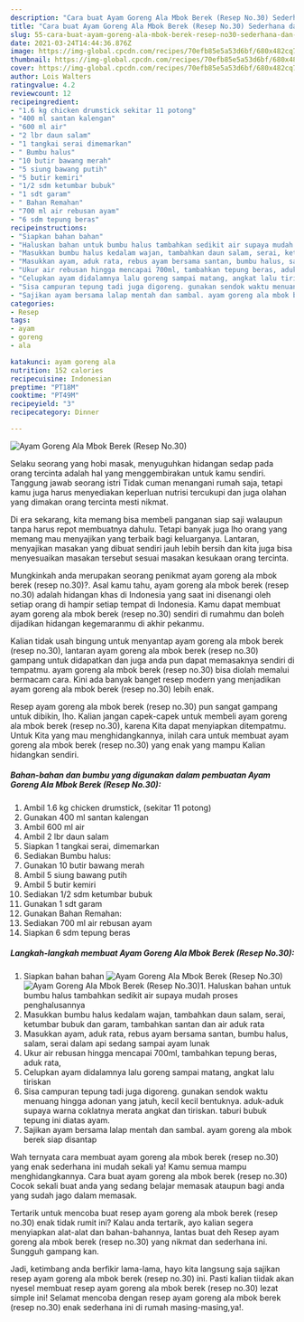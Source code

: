 ```yaml
---
description: "Cara buat Ayam Goreng Ala Mbok Berek (Resep No.30) Sederhana dan Mudah Dibuat"
title: "Cara buat Ayam Goreng Ala Mbok Berek (Resep No.30) Sederhana dan Mudah Dibuat"
slug: 55-cara-buat-ayam-goreng-ala-mbok-berek-resep-no30-sederhana-dan-mudah-dibuat
date: 2021-03-24T14:44:36.876Z
image: https://img-global.cpcdn.com/recipes/70efb85e5a53d6bf/680x482cq70/ayam-goreng-ala-mbok-berek-resep-no30-foto-resep-utama.jpg
thumbnail: https://img-global.cpcdn.com/recipes/70efb85e5a53d6bf/680x482cq70/ayam-goreng-ala-mbok-berek-resep-no30-foto-resep-utama.jpg
cover: https://img-global.cpcdn.com/recipes/70efb85e5a53d6bf/680x482cq70/ayam-goreng-ala-mbok-berek-resep-no30-foto-resep-utama.jpg
author: Lois Walters
ratingvalue: 4.2
reviewcount: 12
recipeingredient:
- "1.6 kg chicken drumstick sekitar 11 potong"
- "400 ml santan kalengan"
- "600 ml air"
- "2 lbr daun salam"
- "1 tangkai serai dimemarkan"
- " Bumbu halus"
- "10 butir bawang merah"
- "5 siung bawang putih"
- "5 butir kemiri"
- "1/2 sdm ketumbar bubuk"
- "1 sdt garam"
- " Bahan Remahan"
- "700 ml air rebusan ayam"
- "6 sdm tepung beras"
recipeinstructions:
- "Siapkan bahan bahan"
- "Haluskan bahan untuk bumbu halus tambahkan sedikit air supaya mudah proses penghalusannya"
- "Masukkan bumbu halus kedalam wajan, tambahkan daun salam, serai, ketumbar bubuk dan garam, tambahkan santan dan air aduk rata"
- "Masukkan ayam, aduk rata, rebus ayam bersama santan, bumbu halus, salam, serai dalam api sedang sampai ayam lunak"
- "Ukur air rebusan hingga mencapai 700ml, tambahkan tepung beras, aduk rata,"
- "Celupkan ayam didalamnya lalu goreng sampai matang, angkat lalu tiriskan"
- "Sisa campuran tepung tadi juga digoreng. gunakan sendok waktu menuang hingga adonan yang jatuh, kecil kecil bentuknya. aduk-aduk supaya warna coklatnya merata angkat dan tiriskan. taburi bubuk tepung ini diatas ayam."
- "Sajikan ayam bersama lalap mentah dan sambal. ayam goreng ala mbok berek siap disantap"
categories:
- Resep
tags:
- ayam
- goreng
- ala

katakunci: ayam goreng ala 
nutrition: 152 calories
recipecuisine: Indonesian
preptime: "PT18M"
cooktime: "PT49M"
recipeyield: "3"
recipecategory: Dinner

---
```



![Ayam Goreng Ala Mbok Berek (Resep No.30)](https://img-global.cpcdn.com/recipes/70efb85e5a53d6bf/680x482cq70/ayam-goreng-ala-mbok-berek-resep-no30-foto-resep-utama.jpg)

Selaku seorang yang hobi masak, menyuguhkan hidangan sedap pada orang tercinta adalah hal yang menggembirakan untuk kamu sendiri. Tanggung jawab seorang istri Tidak cuman menangani rumah saja, tetapi kamu juga harus menyediakan keperluan nutrisi tercukupi dan juga olahan yang dimakan orang tercinta mesti nikmat.

Di era  sekarang, kita memang bisa membeli panganan siap saji walaupun tanpa harus repot membuatnya dahulu. Tetapi banyak juga lho orang yang memang mau menyajikan yang terbaik bagi keluarganya. Lantaran, menyajikan masakan yang dibuat sendiri jauh lebih bersih dan kita juga bisa menyesuaikan masakan tersebut sesuai masakan kesukaan orang tercinta. 



Mungkinkah anda merupakan seorang penikmat ayam goreng ala mbok berek (resep no.30)?. Asal kamu tahu, ayam goreng ala mbok berek (resep no.30) adalah hidangan khas di Indonesia yang saat ini disenangi oleh setiap orang di hampir setiap tempat di Indonesia. Kamu dapat membuat ayam goreng ala mbok berek (resep no.30) sendiri di rumahmu dan boleh dijadikan hidangan kegemaranmu di akhir pekanmu.

Kalian tidak usah bingung untuk menyantap ayam goreng ala mbok berek (resep no.30), lantaran ayam goreng ala mbok berek (resep no.30) gampang untuk didapatkan dan juga anda pun dapat memasaknya sendiri di tempatmu. ayam goreng ala mbok berek (resep no.30) bisa diolah memalui bermacam cara. Kini ada banyak banget resep modern yang menjadikan ayam goreng ala mbok berek (resep no.30) lebih enak.

Resep ayam goreng ala mbok berek (resep no.30) pun sangat gampang untuk dibikin, lho. Kalian jangan capek-capek untuk membeli ayam goreng ala mbok berek (resep no.30), karena Kita dapat menyiapkan ditempatmu. Untuk Kita yang mau menghidangkannya, inilah cara untuk membuat ayam goreng ala mbok berek (resep no.30) yang enak yang mampu Kalian hidangkan sendiri.

<!--inarticleads1-->

##### Bahan-bahan dan bumbu yang digunakan dalam pembuatan Ayam Goreng Ala Mbok Berek (Resep No.30):

1. Ambil 1.6 kg chicken drumstick, (sekitar 11 potong)
1. Gunakan 400 ml santan kalengan
1. Ambil 600 ml air
1. Ambil 2 lbr daun salam
1. Siapkan 1 tangkai serai, dimemarkan
1. Sediakan  Bumbu halus:
1. Gunakan 10 butir bawang merah
1. Ambil 5 siung bawang putih
1. Ambil 5 butir kemiri
1. Sediakan 1/2 sdm ketumbar bubuk
1. Gunakan 1 sdt garam
1. Gunakan  Bahan Remahan:
1. Sediakan 700 ml air rebusan ayam
1. Siapkan 6 sdm tepung beras




<!--inarticleads2-->

##### Langkah-langkah membuat Ayam Goreng Ala Mbok Berek (Resep No.30):

1. Siapkan bahan bahan
<img src="https://img-global.cpcdn.com/steps/60de0fab59d0e0cb/160x128cq70/ayam-goreng-ala-mbok-berek-resep-no30-langkah-memasak-1-foto.jpg" alt="Ayam Goreng Ala Mbok Berek (Resep No.30)"><img src="https://img-global.cpcdn.com/steps/c4004c6931c548e1/160x128cq70/ayam-goreng-ala-mbok-berek-resep-no30-langkah-memasak-1-foto.jpg" alt="Ayam Goreng Ala Mbok Berek (Resep No.30)">1. Haluskan bahan untuk bumbu halus tambahkan sedikit air supaya mudah proses penghalusannya
1. Masukkan bumbu halus kedalam wajan, tambahkan daun salam, serai, ketumbar bubuk dan garam, tambahkan santan dan air aduk rata
1. Masukkan ayam, aduk rata, rebus ayam bersama santan, bumbu halus, salam, serai dalam api sedang sampai ayam lunak
1. Ukur air rebusan hingga mencapai 700ml, tambahkan tepung beras, aduk rata,
1. Celupkan ayam didalamnya lalu goreng sampai matang, angkat lalu tiriskan
1. Sisa campuran tepung tadi juga digoreng. gunakan sendok waktu menuang hingga adonan yang jatuh, kecil kecil bentuknya. aduk-aduk supaya warna coklatnya merata angkat dan tiriskan. taburi bubuk tepung ini diatas ayam.
1. Sajikan ayam bersama lalap mentah dan sambal. ayam goreng ala mbok berek siap disantap




Wah ternyata cara membuat ayam goreng ala mbok berek (resep no.30) yang enak sederhana ini mudah sekali ya! Kamu semua mampu menghidangkannya. Cara buat ayam goreng ala mbok berek (resep no.30) Cocok sekali buat anda yang sedang belajar memasak ataupun bagi anda yang sudah jago dalam memasak.

Tertarik untuk mencoba buat resep ayam goreng ala mbok berek (resep no.30) enak tidak rumit ini? Kalau anda tertarik, ayo kalian segera menyiapkan alat-alat dan bahan-bahannya, lantas buat deh Resep ayam goreng ala mbok berek (resep no.30) yang nikmat dan sederhana ini. Sungguh gampang kan. 

Jadi, ketimbang anda berfikir lama-lama, hayo kita langsung saja sajikan resep ayam goreng ala mbok berek (resep no.30) ini. Pasti kalian tiidak akan nyesel membuat resep ayam goreng ala mbok berek (resep no.30) lezat simple ini! Selamat mencoba dengan resep ayam goreng ala mbok berek (resep no.30) enak sederhana ini di rumah masing-masing,ya!.

